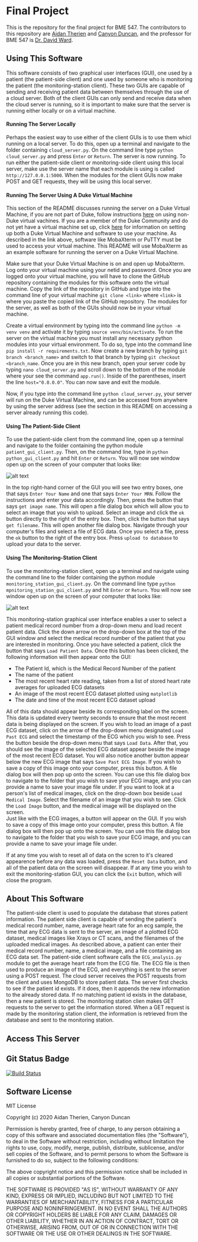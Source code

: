 # Final Project
This is the repository for the final project for BME 547. The contributors to this repository are [Aidan Therien](https://github.com/aidan-therien) and [Canyon Duncan](https://github.com/cduncan9), and the professor for BME 547 is [Dr. David Ward](https://github.com/dward2?tab=followers). 
## Using This Software
This software consists of two graphical user interfaces (GUI), one used by a patient (the patient-side client) and one used by someone who is monitoring the patient (the monitoring-station client). These two GUIs are capable of sending and receiving patient data between themselves through the use of a cloud server. 
Both of the client GUIs can only send and receive data when the cloud server is running, so it is important to make sure that the server is running either locally or on a virtual machine.


#### Running The Server Locally
Perhaps the easiest way to use either of the client GUIs is to use them whicl running on a local server.
To do this, open up a terminal and navigate to the folder containing `cloud_server.py`.
On the command line type `python cloud_server.py` and press `Enter` or `Return`.
The server is now running. To run either the patient-side client or monitoring-side client using this local server, make use the server name that each module is using is called `http://127.0.0.1:5000`.
When the modules for the client GUIs now make POST and GET requests, they will be using this local server.

#### Running The Server Using A Duke Virtual Machine
This section of the README discusses running the server on a Duke Virtual Machine, if you are not part of Duke, follow instructions [here](https://www.howtogeek.com/196060/beginner-geek-how-to-create-and-use-virtual-machines/) on using non-Duke virtual vachines.
If you are a member of the Duke Community and do not yet have a virtual machine set up, click [here](https://github.com/dward2/BME547/blob/master/Resources/virtual_machines.md) for information on setting up both a Duke Virtual Machine and software to use your machine.
As described in the link above, software like MobaXterm or PuTTY must be used to access your virtual machine.
This README will use MobaXterm as an example software for running the server on a Duke Virtual Machine. 

Make sure that your Duke Virtual Machine is on and open up MobaXterm. Log onto your virtual machine using your netid and password.
Once you are logged onto your virtual machine, you will have to clone the GitHub repository containing the modules for this software onto the virtual machine.
Copy the link of the repository in GitHub and type into the command line of your virtual machine `git clone <link>` where `<link>` is where you paste the copied link of the GitHub repository.
The modules for the server, as well as both of the GUIs should now be in your virtual machine.

Create a virtual environment by typing into the command line `python -m venv venv` and activate it by typing `source venv/bin/activate`.
To run the server on the virtual machine you must install any necessary python modules into your virtual environment. To do so, type into the command line `pip install -r requirements.txt`. Now create a new branch by typing `git branch <branch_name>` and switch to that branch by typing `git checkout <branch_name`. Once you are in this new branch, open your server code by typing `nano cloud_server.py` and scroll down to the bottom of the module where your see the command `app.run()`. Inside of the parentheses, insert the line `host="0.0.0.0"`. You can now save and exit the module.

Now, if you type into the command line `python cloud_server.py`, your server will run on the Duke Virtual Machine, and can be accessed from anywhere by using the server address (see the section in this README on accessing a server already running this code).




#### Using The Patient-Side Client
To use the patient-side client from the command line, open up a terminal and navigate to the folder containing the python module `patient_gui_client.py`.
Then, on the command line, type in `python python_gui_client.py` and hit `Enter` or `Return`.
You will now see window open up on the screen of your computer that looks like:

![alt text](https://github.com/BME547-Summer2020/final-project-duncan-therien/blob/master/Patient_user_interface.jpg)

In the top right-hand corner of the GUI you will see two entry boxes, one that says `Enter Your Name` and one that says `Enter Your MRN`. Follow the instructions and enter your data accordingly. Then, press the button that says `get image name`. This will open a file dialog box which will allow you to select an image that you wish to upload. Select an image and click the `ok` button directly to the right of the entry box. Then, click the button that says `get filename`. This will open another file dialog box. Navigate through your computer's files and select a file of ECG data. Once you select a file, press the `ok` button to the right of the entry box. Press `upload to database` to upload your data to the server.

#### Using The Monitoring-Station Client
To use the monitoring-station client, open up a terminal and navigate using the command line to the folder containing the python module `monitoring_station_gui_client.py`.
On the command line type `python mpnitoring_station_gui_client.py` and hit `Enter` or `Return`.
You will now see window open up on the screen of your computer that looks like:

![alt text](https://github.com/BME547-Summer2020/final-project-duncan-therien/blob/master/Monitoring_station_GUI.jpg)

This monitoring-station graphical user interface enables a user to select a patient medical record number from a drop-down menu and load recent patient data.
Click the down arrow on the drop-down box at the top of the GUI window and select the medical record number of the patient that you are interested in monitoring.
Once you have selected a patient, click the button that says `Load Patient Data`. Once this button has been clicked, the following information will then appear onto the GUI:
* The Patient Id, which is the Medical Record Number of the patient
* The name of the patient
* The most recent heart rate reading, taken from a list of stored heart rate averages for uploaded ECG datasets
* An image of the most recent ECG dataset plotted using `matplotlib`
* The date and time of the most recent ECG dataset upload

All of this data should appear beside its corresponding label on the screen. This data is updated every twenty seconds to ensure that the most recent data is being displayed on the screen.
If you wish to load an image of a past ECG dataset, click on the arrow of the drop-down menu designated `Load Past ECG` and select the timestamp of the ECG which you wish to see.
Press the button beside the drop-down menu that says `Load Data`. After that, you should see the image of the selected ECG dataset appear beside the image of the most recent ECG dataset.
You will also notice another button appear below the new ECG image that says `Save Past ECG Image`. 
If you wish to save a copy of this image onto your computer, press this button. A file dialog box will then pop up onto the screen.
You can use this file dialog box to navigate to the folder that you wish to save your ECG image, and you can provide a name to save your image file under.
If you want to look at a person's list of medical images, click on the drop-down box beside `Load Medical Image`. Select the filename of an image that you wish to see. Click the `Load Image` button, and the medical image will be displayed on the screen.  
Just like with the ECG images, a button will appear on the GUI. If you wish to save a copy of this image onto your computer, press this button. A file dialog box will then pop up onto the screen.
You can use this file dialog box to navigate to the folder that you wish to save your ECG image, and you can provide a name to save your image file under.

If at any time you wish to reset all of data on the scren to it's cleared appearence before any data was loaded, press the `Reset Data` button, and all of the patient data on the screen will disappear.
If at any time you wish to exit the monitoring-station GUI, you can click the `Exit` button, which will close the program.

## About This Software
The patient-side client is used to populate the database that stores patient information. The patient side client is capable of sending the patient's medical record number, name, average heart rate for an ecg sample, the time that any ECG data is sent to the server, an image of a plotted ECG dataset, medical images like Xrays or CT scans, and the filenames of the uploaded medical images. As described above, a patient can enter their medical record number, name, a medical image, and a file containing an ECG data set. The patient-side client software calls the `ECG_analysis.py` module to get the average heart rate from the ECG file. The ECG file is then used to produce an image of the ECG, and everything is sent to the server using a POST request.
The cloud server receives the POST requests from the client and uses MongoDB to store patient data. The server first checks to see if the patient id exists. If it does, then it appends the new information to the already stored data. If no matching patient id exists in the database, then a new patient is stored.
The monitoring station clien makes GET requests to the server to get the information stored. When a GET request is made by the monitoring station client, the information is retrieved from the database and sent to the monitoring station.

 
## Access This Server

## Git Status Badge
[![Build Status](https://travis-ci.com/BME547-Summer2020/final-project-duncan-therien.svg?token=RLd1CpbXx8eP2MxfSyyp&branch=master)](https://travis-ci.com/BME547-Summer2020/final-project-duncan-therien)

## Software License 
MIT License

Copyright (c) 2020 Aidan Therien, Canyon Duncan

Permission is hereby granted, free of charge, to any person obtaining a copy
of this software and associated documentation files (the "Software"), to deal
in the Software without restriction, including without limitation the rights
to use, copy, modify, merge, publish, distribute, sublicense, and/or sell
copies of the Software, and to permit persons to whom the Software is
furnished to do so, subject to the following conditions:

The above copyright notice and this permission notice shall be included in all
copies or substantial portions of the Software.

THE SOFTWARE IS PROVIDED "AS IS", WITHOUT WARRANTY OF ANY KIND, EXPRESS OR
IMPLIED, INCLUDING BUT NOT LIMITED TO THE WARRANTIES OF MERCHANTABILITY,
FITNESS FOR A PARTICULAR PURPOSE AND NONINFRINGEMENT. IN NO EVENT SHALL THE
AUTHORS OR COPYRIGHT HOLDERS BE LIABLE FOR ANY CLAIM, DAMAGES OR OTHER
LIABILITY, WHETHER IN AN ACTION OF CONTRACT, TORT OR OTHERWISE, ARISING FROM,
OUT OF OR IN CONNECTION WITH THE SOFTWARE OR THE USE OR OTHER DEALINGS IN THE
SOFTWARE.
